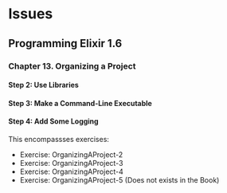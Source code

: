 # Issues

## Programming Elixir 1.6

### Chapter 13. Organizing a Project

#### Step 2: Use Libraries

#### Step 3: Make a Command-Line Executable

#### Step 4: Add Some Logging

This encompassses exercises:

- Exercise: OrganizingAProject-2
- Exercise: OrganizingAProject-3
- Exercise: OrganizingAProject-4
- Exercise: OrganizingAProject-5 (Does not exists in the Book)
